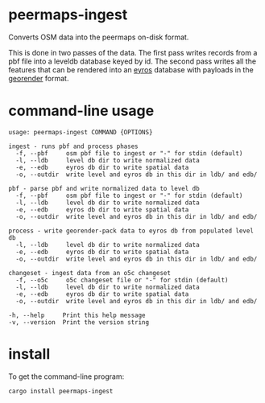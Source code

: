 # peermaps-ingest

Converts OSM data into the peermaps on-disk format.

This is done in two passes of the data. The first pass writes records from a pbf
file into a leveldb database keyed by id. The second pass writes all the
features that can be rendered into an [eyros][] database with payloads in the
[georender][] format.

[eyros]: https://github.com/peermaps/eyros
[georender]: https://github.com/peermaps/docs/blob/master/georender.md

# command-line usage

```
usage: peermaps-ingest COMMAND {OPTIONS}

ingest - runs pbf and process phases
  -f, --pbf     osm pbf file to ingest or "-" for stdin (default)
  -l, --ldb     level db dir to write normalized data
  -e, --edb     eyros db dir to write spatial data
  -o, --outdir  write level and eyros db in this dir in ldb/ and edb/

pbf - parse pbf and write normalized data to level db
  -f, --pbf     osm pbf file to ingest or "-" for stdin (default)
  -l, --ldb     level db dir to write normalized data
  -e, --edb     eyros db dir to write spatial data
  -o, --outdir  write level and eyros db in this dir in ldb/ and edb/

process - write georender-pack data to eyros db from populated level db
  -l, --ldb     level db dir to write normalized data
  -e, --edb     eyros db dir to write spatial data
  -o, --outdir  write level and eyros db in this dir in ldb/ and edb/

changeset - ingest data from an o5c changeset
  -f, --o5c     o5c changeset file or "-" for stdin (default)
  -l, --ldb     level db dir to write normalized data
  -e, --edb     eyros db dir to write spatial data
  -o, --outdir  write level and eyros db in this dir in ldb/ and edb/

-h, --help     Print this help message
-v, --version  Print the version string
```

# install

To get the command-line program:

```
cargo install peermaps-ingest
```

